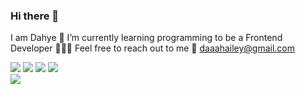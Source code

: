 ### Hi there 👋
I am Dahye 🙂
I’m currently learning programming to be a Frontend Developer 👩🏻‍💻
Feel free to reach out to me 💌 daaahailey@gmail.com

<img src="https://img.shields.io/badge/HTML5-E34F26?style=flat-square&logo=HTML5&logoColor=white"/>
<img src="https://img.shields.io/badge/CSS3-1572B6?style=flat-square&logo=CSS3&logoColor=white"/>
<img src="https://img.shields.io/badge/Sass-CC6699?style=flat-square&logo=Sass&logoColor=white"/>
<img src="https://img.shields.io/badge/JavaScript-F7DF1E?style=flat-square&logo=JavaScript&logoColor=white"/><br>
<a href="https://uk.linkedin.com/in/dahyeji" target="_blank"><img src="https://img.shields.io/badge/LinkedIn-0A66C2?style=flat-square&logo=LinkedIn&logoColor=white"/></a>


<!--
**daaahailey/daaahailey** is a ✨ _special_ ✨ repository because its `README.md` (this file) appears on your GitHub profile.

Here are some ideas to get you started:

- 🔭 I’m currently working on ...
- 🌱 I’m currently learning ...
- 👯 I’m looking to collaborate on ...
- 🤔 I’m looking for help with ...
- 💬 Ask me about ...
- 📫 How to reach me: ...
- 😄 Pronouns: ...
- ⚡ Fun fact: ...
-->
